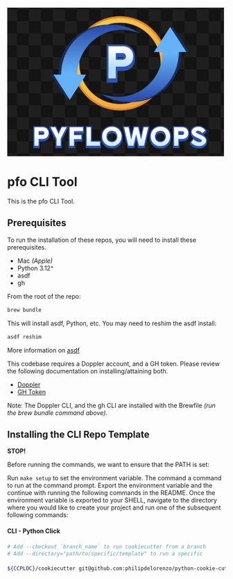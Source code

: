 ![alt text](./docs/FullLogo_250x180.png)

# pfo CLI Tool

This is the pfo CLI Tool.

## Prerequisites

To run the installation of these repos, you will need to install these prerequisites.

- Mac _(Apple)_
- Python 3.12^
- asdf
- gh

From the root of the repo:

```bash
brew bundle
```

This will install asdf, Python, etc. You may need to reshim the asdf install:

```bash
asdf reshim
```

More information on [asdf](https://asdf-vm.com/)

This codebase requires a Doppler account, and a GH token. Please review the following documentation on installing/attaining both.

- [Doppler](https://dashboard.doppler.com/register)
- [GH Token](https://docs.github.com/en/authentication/keeping-your-account-and-data-secure/managing-your-personal-access-tokens)

Note: The Doppler CLI, and the gh CLI are installed with the Brewfile _(run the brew bundle command above)_.

## Installing the CLI Repo Template

**STOP!**

Before running the commands, we want to ensure that the PATH is set:

Run `make setup` to set the environment variable. The command a command to run
at the command prompt. Export the environment variable and the continue with running
the following commands in the README. Once the environment variable is exported to
your SHELL, navigate to the directory where you would like to create your
project and run one of the subsequent following commands:

#### CLI - Python Click

```bash
# Add --checkout `branch_name` to run cookiecutter from a branch
# Add --directory="path/to/specific/template" to run a specific
 
${CCPLOC}/cookiecutter git@github.com:philipdelorenzo/python-cookie-cutters.git --directory="click" --checkout=init
```
